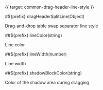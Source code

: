 {{ target: common-drag-header-line-style }}

#${prefix} dragHeaderSplitLine(Object)

Drag-and-drop table swap separator line style

##${prefix} lineColor(string)

Line color

##${prefix} lineWidth(number)

Line width

##${prefix} shadowBlockColor(string)

Color of the shadow area during dragging